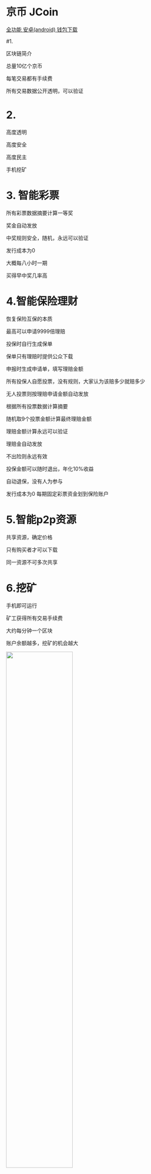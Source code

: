 # 京币 JCoin


<a href="https://github.com/jcoinpub/jcoin/blob/master/android/jcoin-v1.apk?raw=true">全功能 安卓(android) 钱包下载<a>

#1.

区块链简介

总量10亿个京币

每笔交易都有手续费

所有交易数据公开透明，可以验证


# 2.

高度透明

高度安全

高度民主


手机挖矿


# 3. 智能彩票

所有彩票数据摘要计算一等奖


奖金自动发放

中奖规则安全，随机，永远可以验证

发行成本为0

大概每八小时一期

买得早中奖几率高


# 4.智能保险理财


恢复保险互保的本质


最高可以申请9999倍理赔

投保时自行生成保单

保单只有理赔时提供公众下载

申报时生成申请单，填写理赔金额

所有投保人自愿投票，没有规则，大家认为该赔多少就赔多少

无人投票则按理赔申请金额自动发放


根据所有投票数据计算摘要


随机取9个投票金额计算最终理赔金额

理赔金额计算永远可以验证

理赔金自动发放

不出险则永远有效

投保金额可以随时退出，年化10%收益

自动退保，没有人为参与

发行成本为0
每期固定彩票资金划到保险账户


# 5.智能p2p资源

共享资源，确定价格

只有购买者才可以下载

同一资源不可多次共享


# 6.挖矿

手机即可运行

矿工获得所有交易手续费

大约每分钟一个区块

账户余额越多，挖矿的机会越大


<img src="/doc/1.png" width="60%">
<img src="/doc/2.png" width="60%">
<img src="/doc/3.png" width="60%">
<img src="/doc/4.png" width="60%">
<img src="/doc/5.png" width="60%">
<img src="/doc/6.png" width="60%">
<img src="/doc/7.png" width="60%">
<img src="/doc/8.png" width="60%">
<img src="/doc/wchat.png" width="60%">

